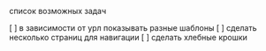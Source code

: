 список возможных задач

[ ] в зависимости от урл показывать разные шаблоны
[ ] сделать несколько страниц для навигации
[ ] сделать хлебные крошки

